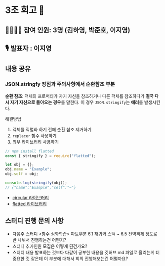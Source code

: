 # **3조 회고 📝**

## **👨‍👩‍👧‍👦 참여 인원: 3명 (김하영, 박준호, 이지영**)

## **🎙️ 발표자 : 이지영**

## 내용 공유

### JSON.stringfy 장점과 주의사항에서 순환참조 부분

**순환 참조**: 객체의 프로퍼티가 자기 자신을 참조하거나 다른 객체를 참조하다가 **결국 다시 자기 자신으로 돌아오는 경우**를 말한다. 이 경우 `JSON.stringify`는 **에러**를 발생시킨다.

해결방법

1. 객체를 직렬화 하기 전에 순환 참조 제거하기
2. `replacer` 함수 사용하기
3. 외부 라이브러리 사용하기

```jsx
// npm install flatted
const { stringify } = require("flatted");

let obj = {};
obj.name = "Example";
obj.self = obj;

console.log(stringify(obj));
// {"name":"Example","self":"~"}
```

- [circular 라이브러리](https://www.npmjs.com/package/circular-json)
- [flatted 라이브러리](https://www.npmjs.com/package/flatted)

## 스터디 진행 문의 사항

- 다음주 스터디 <함수 심화학습> 파트부분 6.1 재귀와 스택 ~ 6.5 전역객체 정도로 반 나눠서 진행하는건 어떤지?
- 스터디 추가인원 모집은 어떻게 된건가요?
- 스터디 내용 발표하는 것보다 다같이 공부한 내용을 깃허브 md 파일로 올리는게 더 중요한 것 같은데 이 부분에 대해서 회의 진행해보는건 어떨까요?
